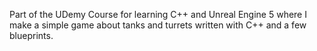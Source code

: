 Part of the UDemy Course for learning C++ and Unreal Engine 5 where I make a simple game about tanks and turrets written with C++ and a few blueprints.
